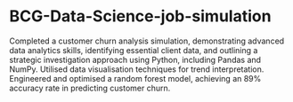 # BCG-Data-Science-job-simulation
Completed a customer churn analysis simulation, demonstrating advanced data analytics skills, identifying essential client data, and outlining a strategic investigation approach using Python, including Pandas and NumPy. Utilised data visualisation techniques for trend interpretation. Engineered and optimised a random forest model, achieving an 89% accuracy rate in predicting customer churn.
